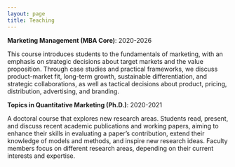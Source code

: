 ```yaml
---
layout: page
title: Teaching
---
```



<b>Marketing Management (MBA Core)</b>: 2020-2026

This course introduces students to the fundamentals of marketing, with an emphasis on strategic decisions about target markets and the value proposition. Through case studies and practical frameworks, we discuss product-market fit, long-term growth, sustainable differentiation, and strategic collaborations, as well as tactical decisions about product, pricing, distribution, advertising, and branding.

<b>Topics in Quantitative Marketing (Ph.D.)</b>: 2020-2021

A doctoral course that explores new research areas. Students read, present, and discuss recent academic publications and working papers, aiming to enhance their skills in evaluating a paper’s contribution, extend their knowledge of models and methods, and inspire new research ideas. Faculty members focus on different research areas, depending on their current interests and expertise.

